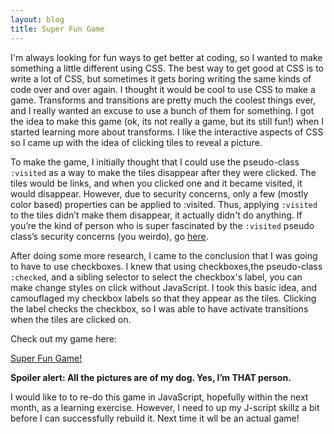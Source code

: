 ```yaml
---
layout: blog
title: Super Fun Game
---
```


I'm always looking for fun ways to get better at coding, so I wanted to make something a little different using CSS. The best way to get good at CSS is to write a lot of CSS, but sometimes it gets boring writing the same kinds of code over and over again. I thought it would be cool to use CSS to make a game. Transforms and transitions are pretty much the coolest things ever, and I really wanted an excuse to use a bunch of them for something. I got the idea to make this game (ok, its not really a game, but its still fun!) when I started learning more about transforms. I like the interactive aspects of CSS so I came up with the idea of clicking tiles to reveal a picture. 

To make the game, I initially thought that I could use the pseudo-class `:visited` as a way to make the tiles disappear after they were clicked. The tiles would be links, and when you clicked one and it became visited, it would disappear. However, due to security concerns, only a few (mostly color based) properties can be applied to :visited. Thus, applying `:visited` to the tiles didn’t make them disappear, it actually didn't do anything. If you’re the kind of person who is super fascinated by the `:visited` pseudo class’s security concerns (you weirdo), go [here](https://developer.mozilla.org/en-US/docs/Web/CSS/Privacy_and_the_:visited_selector?redirectlocale=en-US&redirectslug=CSS%2FPrivacy_and_the_%3Avisited_selector).

After doing some more research, I came to the conclusion that I was going to have to use checkboxes. I knew that using checkboxes,the pseudo-class `:checked`, and a sibling selector to select the checkbox's label, you can make change styles on click without JavaScript. I took this basic idea, and camouflaged my checkbox labels so that they appear as the tiles. Clicking the label checks the checkbox, so I was able to have activate transitions when the tiles are clicked on. 

Check out my game here:

[Super Fun Game!](/projects/super-fun-game)

**Spoiler alert: All the pictures are of my dog. Yes, I’m THAT person.**

I would like to to re-do this game in JavaScript, hopefully within the next month, as a learning exercise. However, I need to up my J-script skillz a bit before I can successfully rebuild it. Next time it wll be an actual game!
